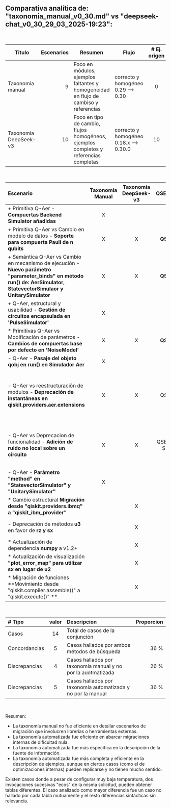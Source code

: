 ## Comparativa analítica de: "taxonomia_manual_v0_30.md" vs "deepseek-chat_v0_30_29_03_2025-19:23":

<br>

| Titulo | Escenarios | Resumen | Flujo | # Ej. origen | # Ej. destino | Info. referencias | Coincidencias | Discrepancias |
| -------| ---------: | ------- | ----- | :----------: | :-----------: | ----------------- | ------------- | ------------- |
| Taxonomia manual | 9 | Foco en módulos, ejemplos faltantes y homogeneidad en flujo de cambiso y referencias | correcto y homogéneo 0.29 --> 0.30 | 0 | 3 | completa y homogénea (qrn)
| Taxonomia DeepSeek-v3 | 10 | Foco en tipo de cambio, flujos homogéneos, ejemplos completos y referencias completas | correcto y homogéneo 0.18.x --> 0.30.0 | 10 | 10 | completa, variada y descriptiva

<br>

| Escenario | Taxonomia Manual | Taxonomia DeepSeek-v3 | QSE/SE | Dificultad | Referencia | Observación | 
| :-------- | :--------------: | :-------------------: | :----: | :--------: | :--------- | :--------- |
| + Primitiva Q-Aer - **Compuertas Backend Simulator añadidas** | X | | | | | 
| + Primitiva Q-Aer vs Cambio en modelo de datos - **Soporte para compuerta Pauli de n qubits** | X | X | **QSE** | **Baja** | qrn0.30 vs Aer 0.9.0 New Features | Mientras que DeepSeek lo plantea como un cambio, la taxonomía manual, como un incremento funcional
| + Semántica Q-Aer vs Cambio en mecanismo de ejecución - **Nuevo parámetro "parameter_binds" en método run() de: AerSimulator, StatevectorSimulaor y UnitarySimulator** | X | X | **QSE** | **Baja** | qrn0.30 vs Aer 0.9.0 Release Notes | | 
| + Q-Aer, estructural y usabilidad - **Gestión de circuitos encapsulada en 'PulseSimulator'** | X | | | | |
| * Primitivas Q-Aer vs Modificación de parámetros - **Cambios de compuertas base por defecto en 'NoiseModel'** | X | X |  **QSE** | **Baja** | qrn0.30 vs Qiskit Aer 0.9 Notes |
| - Q-Aer - **Pasaje del objeto qobj en run() en Simulador Aer** | X | | | | |
| - Q-Aer vs reestructuración de módulos - **Deprecación de instantáneas en qiskit.providers.aer.extensions** | X | X | QSE | Baja vs Moderada| | Taxonomía manual lo cataloga como una deprecación en qiskit.providers.aer.extensions mientras que DeepSeek como una migración desde **qiskit.providers.aer.extensions** hacia **qiskit.providers.aer.library** |
| - Q-Aer vs Deprecacion de funcionalidad - **Adición de ruido no local sobre un circuito** | X | X | QSE vs SE | **Baja** | | Mientras que la taxonomia manual lo considera una deprecación más genérica, DeepSeek focaliza sobre backend_options en AerSimulator.run() en favor de noise_model aislado |
| - Q-Aer - **Parámetro "method" en "StatevectorSimulator" y "UnitarySimulator"** | X | | | | |
| * Cambio estructural **Migración desde "qiskit.providers.ibmq" a "qiskit_ibm_provider"** |  | X | | | |
| - Deprecación de métodos **u3** en favor de **rz y sx** |  | X | | | | Cambio estrechamente relacionado con las nuevas puertas base en 'NoiseModel'
| * Actualización de dependencia **numpy** a v1.2+ |  | X | | | |
| * Actualización de visualización **"plot_error_map" para utilizar sx en lugar de u2** |  | X | | | | Se trata de una actualización interna al método, el ejemplo de código no es relevante
| * Migración de funciones **Movimiento desde "qiskit.compiler.assemble()" a "qiskit.execute()" ** |  | X | | | |

<br>

| # Tipo | valor | Descripcion | Proporcion | 
| :------ | :----: | :-------- | -----: |
| Casos | 14 | Total de casos de la conjunción |
| Concordancias | 5 | Casos hallados por ambos métodos de búsqueda | 36 %
| Discrepancias | 4 | Casos hallados por taxonomía manual y no por la auotmatizada | 26 %
| Discrepancias | 5 | Casos hallados por taxonomía automatizada y no por la manual | 36 %

<br>

Resumen:
- La taxonomía manual no fue eficiente en detallar escenarios de migración que involucren librerías o herramientas externas.
- La taxonomía automatizada fue eficiente en abarcar migraciones internas de dificultad nula.
- La taxonomía automatizada fue más específica en la descripción de la fuente de información.
- La taxonomía automatizada fue más completa y eficiente en la descripción de ejemplos, aunque en ciertos casos (como el de optimizaciones internas) pueden replicarse y no tienen mucho sentido.


Existen casos donde a pesar de configurar muy baja temperatura, dos invocaciones sucesivas "ecos" de la misma solicitud, pueden obtener tablas diferentes. El caso analizado como mayor diferencia fue un caso no hallado por cada tabla mutuamente y el resto diferencias sintácticas sin relevancia.


